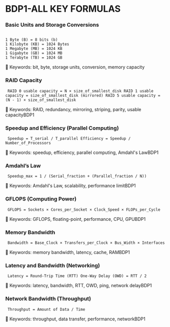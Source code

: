 # BDP1-ALL KEY FORMULAS

### Basic Units and Storage Conversions
<pre><code> 
1 Byte (B) = 8 bits (b) 
1 Kilobyte (KB) = 1024 Bytes 
1 Megabyte (MB) = 1024 KB 
1 Gigabyte (GB) = 1024 MB 
1 Terabyte (TB) = 1024 GB 
</code></pre>
🔑 Keywords: bit, byte, storage units, conversion, memory capacity

### RAID Capacity
<pre><code> RAID 0 usable capacity = N × size_of_smallest_disk RAID 1 usable capacity = size_of_smallest_disk (mirrored) RAID 5 usable capacity = (N - 1) × size_of_smallest_disk </code></pre>
🔑 Keywords: RAID, redundancy, mirroring, striping, parity, usable capacityBDP1

### Speedup and Efficiency (Parallel Computing)
<pre><code> Speedup = T_serial / T_parallel Efficiency = Speedup / Number_of_Processors </code></pre>
🔑 Keywords: speedup, efficiency, parallel computing, Amdahl's LawBDP1

### Amdahl’s Law
<pre><code> Speedup_max = 1 / (Serial_fraction + (Parallel_fraction / N)) </code></pre>
🔑 Keywords: Amdahl's Law, scalability, performance limitBDP1

### GFLOPS (Computing Power)
<pre><code> GFLOPS = Sockets × Cores_per_Socket × Clock_Speed × FLOPs_per_Cycle </code></pre>
🔑 Keywords: GFLOPS, floating-point, performance, CPU, GPUBDP1

### Memory Bandwidth
<pre><code> Bandwidth = Base_Clock × Transfers_per_Clock × Bus_Width × Interfaces </code></pre>
🔑 Keywords: memory bandwidth, latency, cache, RAMBDP1

### Latency and Bandwidth (Networking)
<pre><code> Latency = Round-Trip Time (RTT) One-Way Delay (OWD) = RTT / 2 </code></pre>
🔑 Keywords: latency, bandwidth, RTT, OWD, ping, network delayBDP1

### Network Bandwidth (Throughput)
<pre><code> Throughput = Amount of Data / Time </code></pre>
🔑 Keywords: throughput, data transfer, performance, networkBDP1

